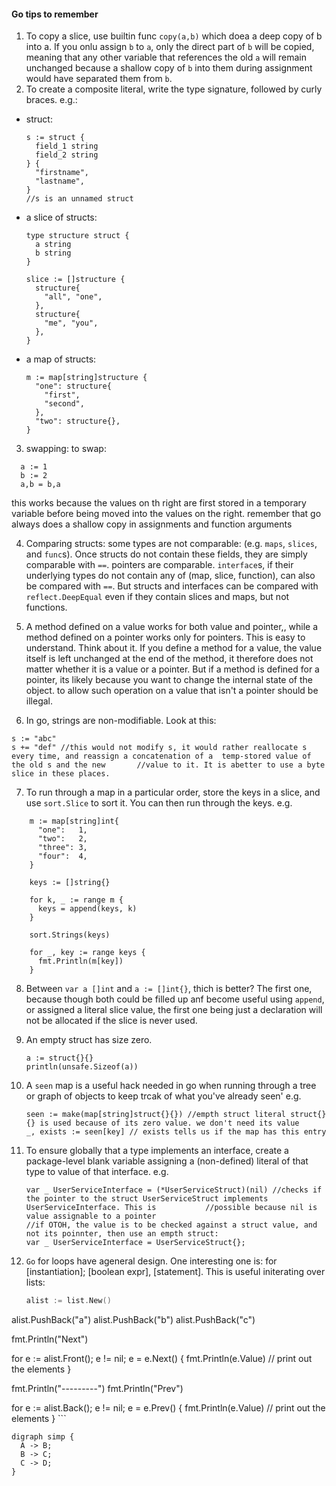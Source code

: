 #### Go tips to remember

1. To copy a slice, use builtin func `copy(a,b)` which doea a deep copy of b into a. If you onlu assign `b` to `a`, only the direct part of `b` will be copied,
meaning that any other variable that references the old `a` will remain unchanged because a shallow copy of `b` into them during assignment would have separated them from 
`b`. 
2. To create a composite literal, write the type signature, followed by curly braces.
  e.g.:
  - struct: 
      ```
      s := struct {
        field_1 string
        field_2 string
      } {
        "firstname",
        "lastname",
      }
      //s is an unnamed struct
      ```
   - a slice of structs:
      ```
      type structure struct {
        a string
        b string
      }
      
      slice := []structure {
        structure{
          "all", "one",
        }, 
        structure{
          "me", "you",
        },
      }
      ```

   - a map of structs:
        ```
        m := map[string]structure {
          "one": structure{
            "first",
            "second",
          },
          "two": structure{},
        }
        ```
3. swapping: to swap:
```
  a := 1
  b := 2
  a,b = b,a
```  
  this works because the values on th right are first stored in a temporary variable before being moved into the values on the right.
  remember that go always does a shallow copy in assignments and function arguments

4. Comparing structs: some types are not comparable: (e.g. `maps`, `slices`, and `func`s). Once structs do not contain these fields, they are simply comparable with `==`. pointers are comparable. `interface`s, if their underlying types do not contain any of (map, slice, function), can also be compared with `==`.
But structs and interfaces can be compared with `reflect.DeepEqual` even if they contain slices and maps, but not functions.

5. A method defined on a value works for both value and pointer,, while a method defined on a pointer works only for pointers. This is easy to understand.
Think about it. If you define a method for a value, the value itself is left unchanged at the end of the method, it therefore does not matter whether it is a value or a pointer. But if a method is defined for a pointer, its likely because you want to change the internal state of the object. to allow such operation on a value that isn't a pointer should be illegal. 

6. In go, strings are non-modifiable. Look at this:
  ```
  s := "abc"
  s += "def" //this would not modify s, it would rather reallocate s every time, and reassign a concatenation of a  temp-stored value of the old s and the new       //value to it. It is abetter to use a byte slice in these places.
  ```
7. To run through a map in a particular order, store the keys in a slice, and use `sort.Slice` to sort it. You can then run through the keys.
  e.g.
  ```
      m := map[string]int{
        "one":   1,
        "two":   2,
        "three": 3,
        "four":  4,
      }

      keys := []string{}

      for k, _ := range m {
        keys = append(keys, k)
      }

      sort.Strings(keys)

      for _, key := range keys {
        fmt.Println(m[key])
      }
  ```
  8. Between `var a []int` and `a := []int{}`, thich is better? The first one, because though both could be filled up anf become useful using `append`, or assigned a literal slice value, the first one being just a declaration will not be allocated if the slice is never used.

9. An empty struct has size zero.
    ```
    a := struct{}{}
    println(unsafe.Sizeof(a))
    ```
10. A `seen` map is a useful hack needed in go when running through a tree or graph of objects to keep trcak of what you've already seen'
    e.g.
    ```
    seen := make(map[string]struct{}{}) //empth struct literal struct{}{} is used because of its zero value. we don't need its value
    _, exists := seen[key] // exists tells us if the map has this entry
    ```
11. To ensure globally that a type implements an interface, create a package-level blank variable assigning a (non-defined) literal of that type to value of that  interface. e.g. 
    ```
    var _ UserServiceInterface = (*UserServiceStruct)(nil) //checks if the pointer to the struct UserServiceStruct implements UserServiceInterface. This is           //possible because nil is value assignable to a pointer
    //if OTOH, the value is to be checked against a struct value, and not its poinnter, then use an empth struct:
    var _ UserServiceInterface = UserServiceStruct{};
    ```
12. `Go` for loops have ageneral design. One interesting one is: for [instantiation]; [boolean expr], [statement]. This is useful initerating over lists:

    ```go
    alist := list.New()
   alist.PushBack("a")
   alist.PushBack("b")
   alist.PushBack("c")

   fmt.Println("Next")

   for e := alist.Front(); e != nil; e = e.Next() {
       fmt.Println(e.Value) // print out the elements
   }

   fmt.Println("---------")
   fmt.Println("Prev")

   for e := alist.Back(); e != nil; e = e.Prev() {
       fmt.Println(e.Value) // print out the elements
   }
    ```
  
  ```graphvis
  digraph simp {
    A -> B;
    B -> C;
    C -> D;
  }
  ```
